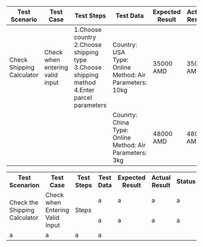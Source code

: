 
| Test Scenario | Test Case | Test Steps | Test Data | Expected Result | Actual Result | Status |
|--------------|-----------|-----------------------|---------------|---------------------|------------------|---------|
| Check Shipping Calculator | Check when entering valid input|  1.Choose country<br> 2.Choose shipping type<br> 3.Choose shipping method <br> 4.Enter parcel parameters| Country: USA <br> Type: Online <br> Method: Air <br> Parameters: 10kg | 35000 AMD | 35000 AMD | pass |
||||Counrty: China <br> Type: Online <br> Method: Air <br> Parameters: 3kg <br> | 48000 AMD | 48000 AMD | pass | 



<table>
    <tr>
        <th>Test Scenarion</th>
        <th>Test Case</th>
        <th>Test Steps</th>
        <th>Test Data</th>
        <th>Expected Result</th>
        <th>Actual Result</th>
        <th>Status</th>
    </tr>
    <tr>
        <td rowspan="3">Check the Shipping Calculator</td>
        <td rowspan="3">Check when Entering Valid Input</td>
        <td rowspan="3">Steps</td>
        <td>a</td>
        <td>a</td>
        <td>a</td>
        <td>a</td>
    </tr>
        <td>a</td>
        <td>a</td>
        <td>a</td>
        <td>a</td>
    <tr>
    </tr>
        <td>a</td>
        <td>a</td>
        <td>a</td>
        <td>a</td>
    <tr>
    </tr>
</table>

